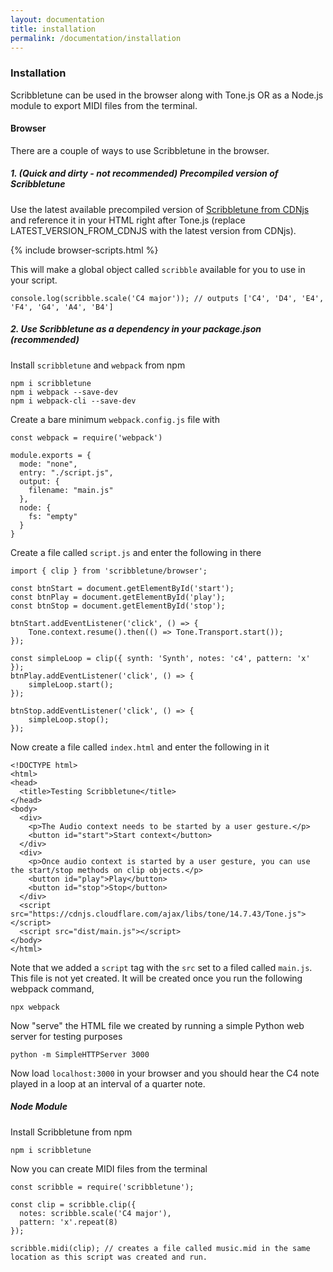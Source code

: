 ```yaml
---
layout: documentation
title: installation
permalink: /documentation/installation
---
```


### Installation

Scribbletune can be used in the browser along with Tone.js OR as a Node.js module to export MIDI files from the terminal.

#### Browser

There are a couple of ways to use Scribbletune in the browser.

##### 1. (Quick and dirty - not recommended) Precompiled version of Scribbletune

Use the latest available precompiled version of [Scribbletune from CDNjs](https://cdnjs.com/libraries/scribbletune) and reference it in your HTML right after Tone.js (replace LATEST_VERSION_FROM_CDNJS with the latest version from CDNjs).

{% include browser-scripts.html %}

This will make a global object called `scribble` available for you to use in your script.

```
console.log(scribble.scale('C4 major')); // outputs ['C4', 'D4', 'E4', 'F4', 'G4', 'A4', 'B4']
```

##### 2. Use Scribbletune as a dependency in your package.json (recommended)

Install `scribbletune` and `webpack` from npm

```
npm i scribbletune
npm i webpack --save-dev
npm i webpack-cli --save-dev
```

Create a bare minimum `webpack.config.js` file with

```
const webpack = require('webpack')

module.exports = {
  mode: "none",
  entry: "./script.js",
  output: {
    filename: "main.js"
  },
  node: {
    fs: "empty"
  }
}
```

Create a file called `script.js` and enter the following in there

```
import { clip } from 'scribbletune/browser';

const btnStart = document.getElementById('start');
const btnPlay = document.getElementById('play');
const btnStop = document.getElementById('stop');

btnStart.addEventListener('click', () => {
    Tone.context.resume().then(() => Tone.Transport.start());
});

const simpleLoop = clip({ synth: 'Synth', notes: 'c4', pattern: 'x' });
btnPlay.addEventListener('click', () => {
    simpleLoop.start();
});

btnStop.addEventListener('click', () => {
    simpleLoop.stop();
});
```

Now create a file called `index.html` and enter the following in it

```
<!DOCTYPE html>
<html>
<head>
  <title>Testing Scribbletune</title>
</head>
<body>
  <div>
    <p>The Audio context needs to be started by a user gesture.</p>
    <button id="start">Start context</button>
  </div>
  <div>
    <p>Once audio context is started by a user gesture, you can use the start/stop methods on clip objects.</p>
    <button id="play">Play</button>
    <button id="stop">Stop</button>
  </div>
  <script src="https://cdnjs.cloudflare.com/ajax/libs/tone/14.7.43/Tone.js"></script>
  <script src="dist/main.js"></script>
</body>
</html>
```

Note that we added a `script` tag with the `src` set to a filed called `main.js`. This file is not yet created. It will be created once you run the following webpack command,

```
npx webpack
```

Now "serve" the HTML file we created by running a simple Python web server for testing purposes

```
python -m SimpleHTTPServer 3000
```

Now load `localhost:3000` in your browser and you should hear the C4 note played in a loop at an interval of a quarter note.

##### Node Module

Install Scribbletune from npm

```
npm i scribbletune
```

Now you can create MIDI files from the terminal

```
const scribble = require('scribbletune');

const clip = scribble.clip({
  notes: scribble.scale('C4 major'),
  pattern: 'x'.repeat(8)
});

scribble.midi(clip); // creates a file called music.mid in the same location as this script was created and run.
```

